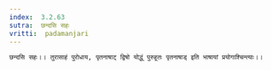 ```yaml
---
index:  3.2.63
sutra:  छन्दसि सहः
vritti:  padamanjari
---
```


	छन्दसि सहः।। तुरासाहं पुरोधाय, पृतनाषाट् द्विषो योद्धुं पुरुहूतः पृतनाषाड् इति भाषायां प्रयोगाश्चिन्त्याः।।
